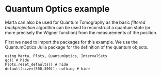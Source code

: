 # Quantum Optics example

Marta can also be used for Quantum Tomography as the basic
_filtered backprojection_ algorithm can be used to
reconstruct a quantum state (or more precisely the Wigner
function) from the measurements of the position.

First we need to import the packages for this example. We
use the QuantumOptics Julia package for the definition of
the quantum objects.

```@example qoptics
using Marta, Plots, QuantumOptics, IntervalSets
gc() # hide
Plots.reset_defaults() # hide
default(size=(500,300)); nothing # hide
```
